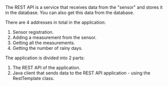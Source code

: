 The REST API is a service that receives data from
the "sensor" and stores it in the database. You can also get this data from the database.

There are 4 addresses in total in the application:
1. Sensor registration.
2. Adding a measurement from the sensor.
3. Getting all the measurements.
4. Getting the number of rainy days.

The application is divided into 2 parts:
1. The REST API of the application.
2. Java client that sends data to the REST API application - using the RestTemplate class.

